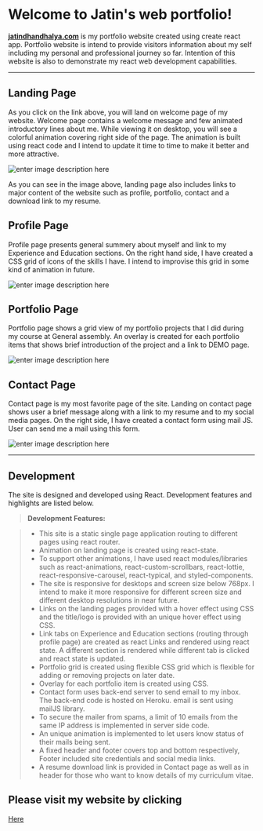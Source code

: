 Welcome to Jatin's web portfolio!
===================

 [**jatindhandhalya.com**](https://jatindhandhalya.com/) is my portfolio website created using create react app. Portfolio website is intend to provide visitors information about my self including my personal and professional journey so far. Intention of this website is also to demonstrate my react web development capabilities. 

----------

Landing Page
-------------
As you click on the link above, you will land on welcome page of my website. Welcome page contains a welcome message and few animated introductory lines about me. While viewing it on desktop, you will see a colorful animation covering right side of the page. The animation is built using react code and I intend to update it time to time to make it better and more attractive.

![enter image description here](https://i.imgur.com/F65ozEM.png)

As you can see in the image above, landing page also includes links to major content of the website such as profile, portfolio, contact and a download link to my resume.

Profile Page
-------------
Profile page presents general summery about myself and link to my Experience and Education sections. On the right hand side, I have created a CSS grid of icons of the skills I have. I intend to improvise this grid in some kind of animation in future. 

![enter image description here](https://i.imgur.com/oZSJNCd.png)

Portfolio Page
-------------
Portfolio page shows a grid view of my portfolio projects that I did during my course at General assembly. An overlay is created for each portfolio items that shows brief introduction of the project and a link to DEMO page.

![enter image description here](https://i.imgur.com/cl2JVZi.png)

Contact Page
-------------
Contact page is my most favorite page of the site. Landing on contact page shows user a brief message along with a link to my resume and to my social media pages. On the right side, I have created a contact form using mail JS. User can send me a mail using this form. 

![enter image description here](https://i.imgur.com/6PG4h4n.png)

----------

Development
-------------
The site is designed and developed using React. Development features and highlights are listed below.

> **Development Features:**

> - This site is a static single page application routing to different pages using react router.
> - Animation on landing page is created using react-state.
> - To support other animations, I have used react modules/libraries such as react-animations, react-custom-scrollbars, react-lottie, react-responsive-carousel, react-typical, and styled-components.
> - The site is responsive for desktops and screen size below 768px. I intend to make it more responsive for different screen size and different desktop resolutions in near future.
> - Links on the landing pages provided with a hover effect using CSS and the title/logo is provided with an unique hover effect using CSS.
> - Link tabs on Experience and Education sections (routing through profile page) are created as react Links and rendered using react state. A different section is rendered while different tab is clicked and react state is updated.
> - Portfolio grid is created using flexible CSS grid which is flexible for adding or removing projects on later date.
> - Overlay for each portfolio item is created using CSS.
> - Contact form uses back-end server to send email to my inbox. The back-end code is hosted on Heroku. email is sent using mailJS library.
> - To secure the mailer from spams, a limit of 10 emails from the same IP address is implemented in server side code.
> - An unique animation is implemented to let users know status of their mails being sent.
> - A fixed header and footer covers top and bottom respectively, Footer included site credentials and social media links.
> - A resume download link is provided in Contact page as well as in header for those who want to know details of my curriculum vitae.

Please visit my website by clicking
-------------
[Here](https://jatindhandhalya.com/)